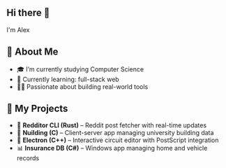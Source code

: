 ## Hi there 👋
I'm Alex

<!--
**alexnec29/alexnec29** is a ✨ _special_ ✨ repository because its `README.md` (this file) appears on your GitHub profile.

Here are some ideas to get you started:

- 🔭 I’m currently working on ...
- 🌱 I’m currently learning ...
- 👯 I’m looking to collaborate on ...
- 🤔 I’m looking for help with ...
- 💬 Ask me about ...
- 📫 How to reach me: ...
- 😄 Pronouns: ...
- ⚡ Fun fact: ...
-->

## 🚀 About Me

- 🎓 I’m currently studying Computer Science
- 🌱 Currently learning: full-stack web
- 👨‍💻 Passionate about building real-world tools

## 📂 My Projects

- 🔧 **Redditor CLI (Rust)** – Reddit post fetcher with real-time updates  
- 🏢 **Nuilding (C)** – Client-server app managing university building data  
- 🔄 **Electron (C++)** – Interactive circuit editor with PostScript integration  
- 📊 **Insurance DB (C#)** – Windows app managing home and vehicle records  
